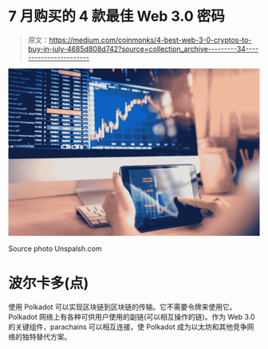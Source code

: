# 7 月购买的 4 款最佳 Web 3.0 密码

> 原文：<https://medium.com/coinmonks/4-best-web-3-0-cryptos-to-buy-in-july-4685d808d742?source=collection_archive---------34----------------------->

![](img/54b938dbca09995e1bbecca194158890.png)

Source photo Unspalsh.com

# 波尔卡多(点)

使用 Polkadot 可以实现区块链到区块链的传输。它不需要令牌来使用它。Polkadot 网络上有各种可供用户使用的副链(可以相互操作的链)。作为 Web 3.0 的关键组件，parachains 可以相互连接，使 Polkadot 成为以太坊和其他竞争网络的独特替代方案。